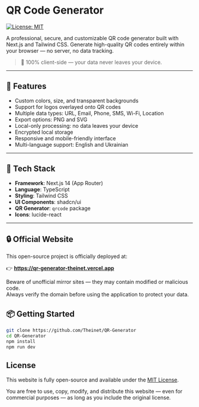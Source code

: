 # QR Code Generator
[![License: MIT](https://img.shields.io/badge/License-MIT-yellow.svg)](./LICENSE)

A professional, secure, and customizable QR code generator built with Next.js and Tailwind CSS. Generate high-quality QR codes entirely within your browser — no server, no data tracking.

> 🔐 100% client-side — your data never leaves your device.

---

## 🚀 Features

- Custom colors, size, and transparent backgrounds
- Support for logos overlayed onto QR codes
- Multiple data types: URL, Email, Phone, SMS, Wi-Fi, Location
- Export options: PNG and SVG
- Local-only processing: no data leaves your device
- Encrypted local storage
- Responsive and mobile-friendly interface
- Multi-language support: English and Ukrainian

---

## 🧰 Tech Stack

- **Framework**: Next.js 14 (App Router)
- **Language**: TypeScript
- **Styling**: Tailwind CSS
- **UI Components**: shadcn/ui
- **QR Generator**: `qrcode` package
- **Icons**: lucide-react

---

## 🔒 Official Website

This open-source project is officially deployed at:

👉 **https://qr-generator-theinet.vercel.app**

Beware of unofficial mirror sites — they may contain modified or malicious code.  
Always verify the domain before using the application to protect your data.

## 📦 Getting Started

```bash
git clone https://github.com/Theinet/QR-Generator
cd QR-Generator
npm install
npm run dev
```

## License

This website is fully open-source and available under the [MIT License](./LICENSE).

You are free to use, copy, modify, and distribute this website — even for commercial purposes — as long as you include the original license.
